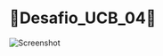 # 📱Desafio_UCB_04📱

![Screenshot](https://github.com/HugoaMoraes/Desafio_UCB_02/assets/102623594/45f72e2c-fc76-4acc-9471-e72b93627152)
